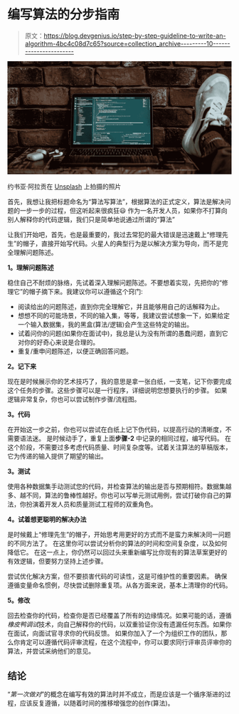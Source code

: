 # 编写算法的分步指南

> 原文：<https://blog.devgenius.io/step-by-step-guideline-to-write-an-algorithm-4bc4c08d7c65?source=collection_archive---------10----------------------->

![](img/1c2913a2f22b07f3eb8cc23c83f7a258.png)

约书亚·阿拉贡在 [Unsplash](https://unsplash.com?utm_source=medium&utm_medium=referral) 上拍摄的照片

首先，我想让我把标题命名为“算法写算法”，根据算法的正式定义，算法是解决问题的一步一步的过程，但这听起来很疯狂😃
作为一名开发人员，如果你不打算向别人解释你的代码逻辑，我们只是简单地说通过所谓的“算法”

让我们开始吧，首先，也是最重要的，我过去常犯的最大错误是迅速戴上“修理先生”的帽子，直接开始写代码。火星人的典型行为是以解决方案为导向，而不是完全理解问题陈述。

**1。理解问题陈述**

稳住自己不耐烦的脉络，先试着深入理解问题陈述。不要想着实现，先把你的“修理它”的帽子摘下来。我建议你可以遵循这个窍门:

*   阅读给出的问题陈述，直到你完全理解它，并且能够用自己的话解释为止。
*   想想不同的可能场景，不同的输入集，等等，我建议尝试想象一下，如果给定一个输入数据集，我的黑盒(算法/逻辑)会产生这些特定的输出。
*   试着问你的问题(如果你在面试中)，我总是认为没有所谓的愚蠢问题，直到它对你的好奇心来说是合理的。
*   重复/重申问题陈述，以便正确回答问题。

**2。记下来**

现在是时候展示你的艺术技巧了，我的意思是拿一张白纸，一支笔，记下你要完成这个任务的步骤。这些步骤可以是一行程序，详细说明您想要执行的步骤。
如果逻辑非常复杂，你也可以尝试制作步骤/流程图。

**3。代码**

在开始这一步之前，你也可以尝试在白纸上记下伪代码，以提高行动的清晰度，不需要语法迷。
是时候动手了，重复上面**步骤-2** 中记录的相同过程，编写代码。
在这个阶段，不需要过多考虑代码质量、时间复杂度等。试着关注算法的草稿版本，它为传递的输入提供了期望的输出。

**3。测试**

使用各种数据集手动测试您的代码，并检查算法的输出是否与预期相符。数据集越多、越不同，算法的鲁棒性越好。你也可以写单元测试用例，尝试打破你自己的算法，你扮演着开发人员和质量测试工程师的双重角色。

**4。试着想更聪明的解决办法**

是时候戴上“修理先生”的帽子，开始思考用更好的方式而不是蛮力来解决同一问题的不同方法了。
在这里你可以尝试分析你的算法的时间和空间复杂度，以及如何降低它。
在这一点上，你仍然可以回过头来重新编写比你现有的算法草案更好的有效逻辑，但要努力坚持上述步骤。

尝试优化解决方案，但不要损害代码的可读性，这是可维护性的重要因素。
确保遵循变量命名惯例，尽快尝试删除重复项。从各方面来说，基本上清理你的代码。

**5。修改**

回去检查你的代码，检查你是否已经覆盖了所有的边缘情况。如果可能的话，遵循*橡皮鸭调试*技术，向自己解释你的代码，以双重验证你没有遗漏任何东西。如果你在面试，向面试官寻求你的代码反馈。
如果你加入了一个为组织工作的团队，那么你肯定可以遵循代码评审流程，在这个流程中，你可以要求同行评审员评审你的算法，并尝试采纳他们的意见。

## 结论

“*第一次做对*”的概念在编写有效的算法时并不成立，而是应该是一个循序渐进的过程，应该反复遵循，以随着时间的推移增强您的创作(算法)。